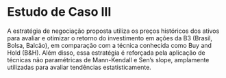 # Estudo de Caso III
A estratégia de negociação proposta utiliza os preços históricos dos ativos para avaliar e otimizar o retorno do investimento em ações da B3 (Brasil, Bolsa, Balcão), em comparação com a técnica conhecida como Buy and Hold (B&H). Além disso, essa estratégia é reforçada pela aplicação de técnicas não paramétricas de Mann-Kendall e Sen’s slope, amplamente utilizadas para avaliar tendências estatisticamente.
